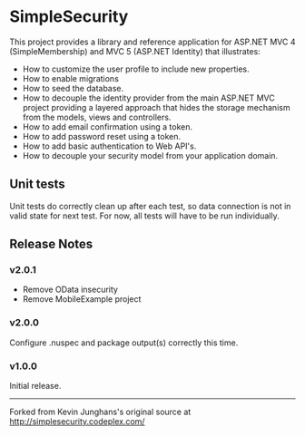 SimpleSecurity
==============

This project provides a library and reference application for ASP.NET MVC 4 (SimpleMembership) and MVC 5 (ASP.NET Identity) that illustrates:

- How to customize the user profile to include new properties.
- How to enable migrations
- How to seed the database.
- How to decouple the identity provider from the main ASP.NET MVC project providing a layered approach that hides the storage mechanism from the models, views and controllers.
- How to add email confirmation using a token.
- How to add password reset using a token.
- How to add basic authentication to Web API's.
- How to decouple your security model from your application domain.

Unit tests
----------

Unit tests do correctly clean up after each test, so data connection is not in valid state for next test.
For now, all tests will have to be run individually.

Release Notes
-------------

### v2.0.1 ###

- Remove OData insecurity
- Remove MobileExample project

### v2.0.0 ###

Configure .nuspec and package output(s) correctly this time.

### v1.0.0 ###

Initial release.

---
Forked from Kevin Junghans's original source at http://simplesecurity.codeplex.com/

